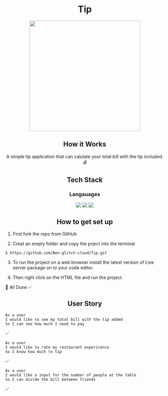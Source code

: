 <h1 align="center"> Tip </h1>

<p align="center"><img width="350" src="https://user-images.githubusercontent.com/71974361/115008582-30c4e500-9ea3-11eb-9885-b4e1ae6e54ea.gif"></p> 

<h2 align="center">How it Works</h2> 

<p align="center">A simple tip application that can calulate your total bill with the tip included. 💰</p>  

<h2 align="center">Tech Stack</h2>  

<h3 align="center">Langauages</h3>

<p align="center" ><img src="https://img.shields.io/badge/-HTML5-black?logo=HTML5&logoColor=blue"> <img src="https://img.shields.io/badge/-CSS3-black?logo=CSS3&logoColor=orange"> <img src="https://img.shields.io/badge/-Javascript-black?logo=Javascript&logoColor=yellow"></p>


<h2 align="center">How to get set up</h2>  

1. First fork the repo from GitHub 

2. Creat an empty folder and copy the prject into the terminal 
``` 
$ https://github.com/Ben-glitch-cloud/Tip.git
``` 
3. To run the project on a web browser install the latest version of Live server package on to your code editor. 

4. Then right click on the HTML file and run the project.  

<p>👏 All Done ✅ </p>

<h2 align="center">User Story</h2> 

``` 
As a user 
I would like to see my total bill with the tip added  
So I can see how much I need to pay
``` 
✅

``` 
As a user 
I would like to rate my restaurant expericence 
So I know how much to tip
``` 
✅

``` 
As a user  
I would like a input for the number of people at the table
So I can divide the bill between friends 
```
✅

